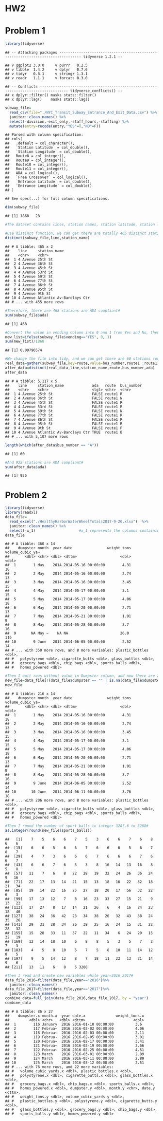 HW2
================

Problem 1
=========

``` r
library(tidyverse)
```

    ## -- Attaching packages -------------------------------------------------------------------------------- tidyverse 1.2.1 --

    ## v ggplot2 3.0.0     v purrr   0.2.5
    ## v tibble  1.4.2     v dplyr   0.7.6
    ## v tidyr   0.8.1     v stringr 1.3.1
    ## v readr   1.1.1     v forcats 0.3.0

    ## -- Conflicts ----------------------------------------------------------------------------------- tidyverse_conflicts() --
    ## x dplyr::filter() masks stats::filter()
    ## x dplyr::lag()    masks stats::lag()

``` r
subway_file=
  read_csv(file="./NYC_Transit_Subway_Entrance_And_Exit_Data.csv") %>%
  janitor::clean_names() %>%
  select(-division,-exit_only,-staff_hours,-staffing) %>%
  mutate(entry=recode(entry,"YES"=T,"NO"=F))
```

    ## Parsed with column specification:
    ## cols(
    ##   .default = col_character(),
    ##   `Station Latitude` = col_double(),
    ##   `Station Longitude` = col_double(),
    ##   Route8 = col_integer(),
    ##   Route9 = col_integer(),
    ##   Route10 = col_integer(),
    ##   Route11 = col_integer(),
    ##   ADA = col_logical(),
    ##   `Free Crossover` = col_logical(),
    ##   `Entrance Latitude` = col_double(),
    ##   `Entrance Longitude` = col_double()
    ## )

    ## See spec(...) for full column specifications.

``` r
dim(subway_file)  
```

    ## [1] 1868   28

``` r
#The dataset contains lines, station names, station latitude, station longitude, routes, entrance type, entry, vending, ADA, ADA notes, and the dimension is 1868x28 #

#Use distinct function, we can get there are totally 465 distinct stations#
distinct(subway_file,line,station_name) 
```

    ## # A tibble: 465 x 2
    ##    line     station_name            
    ##    <chr>    <chr>                   
    ##  1 4 Avenue 25th St                 
    ##  2 4 Avenue 36th St                 
    ##  3 4 Avenue 45th St                 
    ##  4 4 Avenue 53rd St                 
    ##  5 4 Avenue 59th St                 
    ##  6 4 Avenue 77th St                 
    ##  7 4 Avenue 86th St                 
    ##  8 4 Avenue 95th St                 
    ##  9 4 Avenue 9th St                  
    ## 10 4 Avenue Atlantic Av-Barclays Ctr
    ## # ... with 455 more rows

``` r
#Therefore, there are 468 stations are ADA compliant#
sum(subway_file$ada)     
```

    ## [1] 468

``` r
#Convert the value in vending column into 0 and 1 from Yes and No, then we get 183 stations without vending. Using 183 diveded by total station number 1868, then we can get the proportion of station without vending#
new_list=ifelse(subway_file$vending=="YES", 0, 1)
sum(new_list)/1868
```

    ## [1] 0.09796574

``` r
#We change the file into tidy, and we can get there are 60 stations containing A#
real_data=gather(subway_file,key=route,value=bus_number,route1 :route11)
after_data=distinct(real_data,line,station_name,route,bus_number,ada) 
after_data
```

    ## # A tibble: 5,117 x 5
    ##    line     station_name             ada   route  bus_number
    ##    <chr>    <chr>                    <lgl> <chr>  <chr>     
    ##  1 4 Avenue 25th St                  FALSE route1 R         
    ##  2 4 Avenue 36th St                  FALSE route1 N         
    ##  3 4 Avenue 45th St                  FALSE route1 R         
    ##  4 4 Avenue 53rd St                  FALSE route1 R         
    ##  5 4 Avenue 59th St                  FALSE route1 N         
    ##  6 4 Avenue 77th St                  FALSE route1 R         
    ##  7 4 Avenue 86th St                  FALSE route1 R         
    ##  8 4 Avenue 95th St                  FALSE route1 R         
    ##  9 4 Avenue 9th St                   FALSE route1 F         
    ## 10 4 Avenue Atlantic Av-Barclays Ctr TRUE  route1 B         
    ## # ... with 5,107 more rows

``` r
length(which(after_data$bus_number == "A")) 
```

    ## [1] 60

``` r
#And 925 stations are ADA compliant#
sum(after_data$ada)
```

    ## [1] 925

Problem 2
=========

``` r
library(tidyverse)
library(readxl)
data_file=
  read_excel("./HealthyHarborWaterWheelTotals2017-9-26.xlsx")  %>%
  janitor::clean_names() %>%
  select(-x_1)                    #x_1 represents the columns containing notes, and I remove this column#
data_file
```

    ## # A tibble: 360 x 14
    ##    dumpster month  year date                weight_tons volume_cubic_ya~
    ##       <dbl> <chr> <dbl> <dttm>                    <dbl>            <dbl>
    ##  1        1 May    2014 2014-05-16 00:00:00        4.31               18
    ##  2        2 May    2014 2014-05-16 00:00:00        2.74               13
    ##  3        3 May    2014 2014-05-16 00:00:00        3.45               15
    ##  4        4 May    2014 2014-05-17 00:00:00        3.1                15
    ##  5        5 May    2014 2014-05-17 00:00:00        4.06               18
    ##  6        6 May    2014 2014-05-20 00:00:00        2.71               13
    ##  7        7 May    2014 2014-05-21 00:00:00        1.91                8
    ##  8        8 May    2014 2014-05-28 00:00:00        3.7                16
    ##  9       NA May ~    NA NA                        26.0               116
    ## 10        9 June   2014 2014-06-05 00:00:00        2.52               14
    ## # ... with 350 more rows, and 8 more variables: plastic_bottles <dbl>,
    ## #   polystyrene <dbl>, cigarette_butts <dbl>, glass_bottles <dbl>,
    ## #   grocery_bags <dbl>, chip_bags <dbl>, sports_balls <dbl>,
    ## #   homes_powered <dbl>

``` r
#Then I omit rows without value in Dumpster column, and now there are 216 rows left# 
new_file=data_file[!(data_file$dumpster == "" | is.na(data_file$dumpster)), ]
new_file
```

    ## # A tibble: 216 x 14
    ##    dumpster month  year date                weight_tons volume_cubic_ya~
    ##       <dbl> <chr> <dbl> <dttm>                    <dbl>            <dbl>
    ##  1        1 May    2014 2014-05-16 00:00:00        4.31               18
    ##  2        2 May    2014 2014-05-16 00:00:00        2.74               13
    ##  3        3 May    2014 2014-05-16 00:00:00        3.45               15
    ##  4        4 May    2014 2014-05-17 00:00:00        3.1                15
    ##  5        5 May    2014 2014-05-17 00:00:00        4.06               18
    ##  6        6 May    2014 2014-05-20 00:00:00        2.71               13
    ##  7        7 May    2014 2014-05-21 00:00:00        1.91                8
    ##  8        8 May    2014 2014-05-28 00:00:00        3.7                16
    ##  9        9 June   2014 2014-06-05 00:00:00        2.52               14
    ## 10       10 June   2014 2014-06-11 00:00:00        3.76               18
    ## # ... with 206 more rows, and 8 more variables: plastic_bottles <dbl>,
    ## #   polystyrene <dbl>, cigarette_butts <dbl>, glass_bottles <dbl>,
    ## #   grocery_bags <dbl>, chip_bags <dbl>, sports_balls <dbl>,
    ## #   homes_powered <dbl>

``` r
#Then I round the number of sport balls to integer 3287.6 to 3288#
as.integer(round(new_file$sports_balls))
```

    ##   [1]    7    5    6    6    7    5    3    6    6    7    6    8    6    6
    ##  [15]    6    6    5    6    6    7    6    6    6    5    6    7    8    7
    ##  [29]    4    7    3    6    6    6    7    6    6    6    7    6    6    7
    ##  [43]    6    6    7    6    5    3    8   16   14   13   16    8    5    8
    ##  [57]   11    7    6    8   22   28   19   32   24   26   36   24    9   16
    ##  [71]   22   17   13   14   21   15   13   18   16   22   32   18   21   34
    ##  [85]   19   14   22   16   25   27   18   20   17   56   32   22    6    3
    ##  [99]   17   13   12    7    8   16   23   33   27   15   21    9   13   22
    ## [113]   17   27    8   17   14   21   26    6    4   16   24   23   18   46
    ## [127]   38   24   36   42   23   34   38   26   32   43   38   24   35   26
    ## [141]   29   31   28   34   26   38   25   16   24   15   31   22   28   32
    ## [155]   15   28   33   11   37   22   11   34    6   24   20   15   22   19
    ## [169]   12   14   18   10    6    8    8    5    3    5    7    2    7    3
    ## [183]    4    5    8   10    5    7    5    8   10   11   14   12    8    5
    ## [197]    9    5   14   12    8    7   18   11   22   13   21   14    9    6
    ## [211]   13   11    6    8    5 3288

``` r
#Then I read and create new variables while year=2016,2017# 
data_file_2016=filter(data_file,year=="2016")%>%
  janitor::clean_names()
data_file_2017=filter(data_file,year=="2017")%>%
  janitor::clean_names()
combine_data=full_join(data_file_2016,data_file_2017, by = "year")
combine_data
```

    ## # A tibble: 86 x 27
    ##    dumpster.x month.x  year date.x              weight_tons.x
    ##         <dbl> <chr>   <dbl> <dttm>                      <dbl>
    ##  1        116 January  2016 2016-01-10 00:00:00          3.6 
    ##  2        117 Februa~  2016 2016-02-02 00:00:00          4.06
    ##  3        118 Februa~  2016 2016-02-03 00:00:00          2.11
    ##  4        119 Februa~  2016 2016-02-05 00:00:00          3.01
    ##  5        120 Februa~  2016 2016-02-17 00:00:00          3.41
    ##  6        121 Februa~  2016 2016-02-19 00:00:00          3.66
    ##  7        122 Februa~  2016 2016-02-25 00:00:00          4.51
    ##  8        123 March    2016 2016-03-01 00:00:00          2.89
    ##  9        124 March    2016 2016-03-11 00:00:00          2.89
    ## 10        125 March    2016 2016-03-12 00:00:00          2.51
    ## # ... with 76 more rows, and 22 more variables:
    ## #   volume_cubic_yards.x <dbl>, plastic_bottles.x <dbl>,
    ## #   polystyrene.x <dbl>, cigarette_butts.x <dbl>, glass_bottles.x <dbl>,
    ## #   grocery_bags.x <dbl>, chip_bags.x <dbl>, sports_balls.x <dbl>,
    ## #   homes_powered.x <dbl>, dumpster.y <dbl>, month.y <chr>, date.y <dttm>,
    ## #   weight_tons.y <dbl>, volume_cubic_yards.y <dbl>,
    ## #   plastic_bottles.y <dbl>, polystyrene.y <dbl>, cigarette_butts.y <dbl>,
    ## #   glass_bottles.y <dbl>, grocery_bags.y <dbl>, chip_bags.y <dbl>,
    ## #   sports_balls.y <dbl>, homes_powered.y <dbl>
